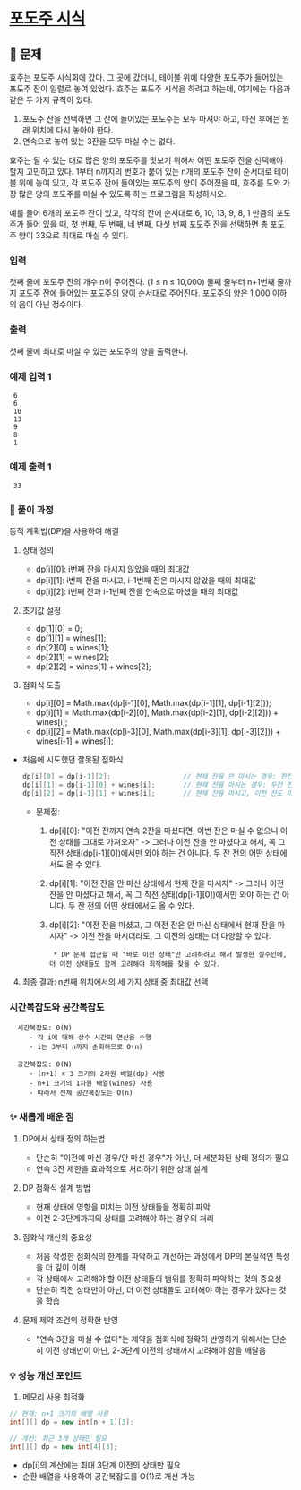 # [포도주 시식](https://www.acmicpc.net/problem/2156)

## 📌 문제
효주는 포도주 시식회에 갔다. 그 곳에 갔더니, 테이블 위에 다양한 포도주가 들어있는 포도주 잔이 일렬로 놓여 있었다. 효주는 포도주 시식을 하려고 하는데, 여기에는 다음과 같은 두 가지 규칙이 있다.

1. 포도주 잔을 선택하면 그 잔에 들어있는 포도주는 모두 마셔야 하고, 마신 후에는 원래 위치에 다시 놓아야 한다.
2. 연속으로 놓여 있는 3잔을 모두 마실 수는 없다.

효주는 될 수 있는 대로 많은 양의 포도주를 맛보기 위해서 어떤 포도주 잔을 선택해야 할지 고민하고 있다. 1부터 n까지의 번호가 붙어 있는 n개의 포도주 잔이 순서대로 테이블 위에 놓여 있고, 각 포도주 잔에 들어있는 포도주의 양이 주어졌을 때, 효주를 도와 가장 많은 양의 포도주를 마실 수 있도록 하는 프로그램을 작성하시오.

예를 들어 6개의 포도주 잔이 있고, 각각의 잔에 순서대로 6, 10, 13, 9, 8, 1 만큼의 포도주가 들어 있을 때, 첫 번째, 두 번째, 네 번째, 다섯 번째 포도주 잔을 선택하면 총 포도주 양이 33으로 최대로 마실 수 있다.

### 입력
첫째 줄에 포도주 잔의 개수 n이 주어진다. (1 ≤ n ≤ 10,000) 둘째 줄부터 n+1번째 줄까지 포도주 잔에 들어있는 포도주의 양이 순서대로 주어진다. 포도주의 양은 1,000 이하의 음이 아닌 정수이다.

### 출력
첫째 줄에 최대로 마실 수 있는 포도주의 양을 출력한다.

### 예제 입력 1

     6
     6
     10
     13
     9
     8
     1

### 예제 출력 1

     33


### 🧰 풀이 과정

동적 계획법(DP)을 사용하여 해결

1. 상태 정의
   - dp[i][0]: i번째 잔을 마시지 않았을 때의 최대값
   - dp[i][1]: i번째 잔을 마시고, i-1번째 잔은 마시지 않았을 때의 최대값
   - dp[i][2]: i번째 잔과 i-1번째 잔을 연속으로 마셨을 때의 최대값


2. 초기값 설정
   - dp[1][0] = 0;
   - dp[1][1] = wines[1];
   - dp[2][0] = wines[1];
   - dp[2][1] = wines[2];
   - dp[2][2] = wines[1] + wines[2];


3. 점화식 도출
   - dp[i][0] = Math.max(dp[i-1][0], Math.max(dp[i-1][1], dp[i-1][2]));
   - dp[i][1] = Math.max(dp[i-2][0], Math.max(dp[i-2][1], dp[i-2][2])) + wines[i];
   - dp[i][2] = Math.max(dp[i-3][0], Math.max(dp[i-3][1], dp[i-3][2])) + wines[i-1] + wines[i];

* 처음에 시도했던 잘못된 점화식
   ```java
   dp[i][0] = dp[i-1][2];                  // 현재 잔을 안 마시는 경우: 한칸 전 상태들 중 최댓값
   dp[i][1] = dp[i-1][0] + wines[i];       // 현재 잔을 마시는 경우: 두칸 전 상태들 중 최대값 + 현재 와인잔
   dp[i][2] = dp[i-1][1] + wines[i];       // 현재 잔을 마시고, 이전 잔도 마신 경우: 세칸 전 상태들 중 최대값 + 직전 잔 + 현재 잔
   ```
  * 문제점:
    1) dp[i][0]: "이전 잔까지 연속 2잔을 마셨다면, 이번 잔은 마실 수 없으니 이전 상태를 그대로 가져오자" -> 그러나 이전 잔을 안 마셨다고 해서, 꼭 그 직전 상태(dp[i-1][0])에서만 와야 하는 건 아니다. 두 잔 전의 어떤 상태에서도 올 수 있다.
    2) dp[i][1]: "이전 잔을 안 마신 상태에서 현재 잔을 마시자" -> 그러나 이전 잔을 안 마셨다고 해서, 꼭 그 직전 상태(dp[i-1][0])에서만 와야 하는 건 아니다. 두 잔 전의 어떤 상태에서도 올 수 있다.
    3) dp[i][2]: "이전 잔을 마셨고, 그 이전 잔은 안 마신 상태에서 현재 잔을 마시자" -> 이전 잔을 마시더라도, 그 이전의 상태는 더 다양할 수 있다.


            * DP 문제 접근할 때 "바로 이전 상태"만 고려하려고 해서 발생한 실수인데, 더 이전 상태들도 함께 고려해야 최적해를 찾을 수 있다.


4. 최종 결과: n번째 위치에서의 세 가지 상태 중 최대값 선택



### 시간복잡도와 공간복잡도

      
      시간복잡도: O(N)
         - 각 i에 대해 상수 시간의 연산을 수행
         - i는 3부터 n까지 순회하므로 O(n)
      
      공간복잡도: O(N)
         - (n+1) × 3 크기의 2차원 배열(dp) 사용
         - n+1 크기의 1차원 배열(wines) 사용
         - 따라서 전체 공간복잡도는 O(n)



### ✨ 새롭게 배운 점
1. DP에서 상태 정의 하는법
   - 단순히 "이전에 마신 경우/안 마신 경우"가 아닌, 더 세분화된 상태 정의가 필요
   - 연속 3잔 제한을 효과적으로 처리하기 위한 상태 설계


2. DP 점화식 설계 방법
   - 현재 상태에 영향을 미치는 이전 상태들을 정확히 파악
   - 이전 2-3단계까지의 상태를 고려해야 하는 경우의 처리


3. 점화식 개선의 중요성
   - 처음 작성한 점화식의 한계를 파악하고 개선하는 과정에서 DP의 본질적인 특성을 더 깊이 이해
   - 각 상태에서 고려해야 할 이전 상태들의 범위를 정확히 파악하는 것의 중요성
   - 단순히 직전 상태만이 아닌, 더 이전 상태들도 고려해야 하는 경우가 있다는 것을 학습


4. 문제 제약 조건의 정확한 반영
   - "연속 3잔을 마실 수 없다"는 제약을 점화식에 정확히 반영하기 위해서는
   단순히 이전 상태만이 아닌, 2-3단계 이전의 상태까지 고려해야 함을 깨달음

### 💡 성능 개선 포인트
1. 메모리 사용 최적화

```java
// 현재: n+1 크기의 배열 사용
int[][] dp = new int[n + 1][3];

// 개선: 최근 3개 상태만 필요
int[][] dp = new int[4][3];
```
   - dp[i]의 계산에는 최대 3단계 이전의 상태만 필요
   - 순환 배열을 사용하여 공간복잡도를 O(1)로 개선 가능
